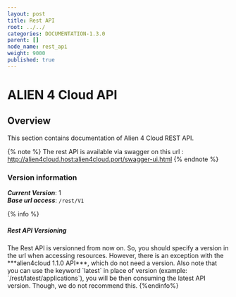 ```yaml
---
layout: post
title: Rest API
root: ../../
categories: DOCUMENTATION-1.3.0
parent: []
node_name: rest_api
weight: 9000
published: true
---
```




# ALIEN 4 Cloud API

## Overview
This section contains documentation of Alien 4 Cloud REST API.

{% note %}
The rest API is available via swagger on this url :
http://alien4cloud.host:alien4cloud.port/swagger-ui.html
{% endnote %}

### Version information
***Current Version***: 1  
***Base url access***: `/rest/V1`

{% info %}
<h5>Rest API Versioning</h5>
The Rest API is versionned from now on. So, you should specify a version in the url when accessing resources.  
However, there is an exception with the ***alien4cloud 1.1.0 API***, which do not need a version.  
Also note that you can use the keyword `latest` in place of version (example: `/rest/latest/applications`), you will be then consuming the latest API version. Though, we do not recommend this.
{%endinfo%}
